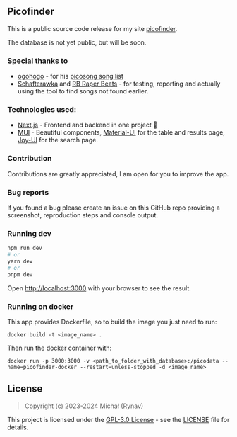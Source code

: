 ## Picofinder

This is a public source code release for my site [picofinder](https://pico.rynav.xyz).

The database is not yet public, but will be soon.


### Special thanks to

- [ogohogo](https://github.com/ogohogo) - for his [picosong song list](https://github.com/ogohogo/picosong)
- [Schafterawka](https://discord.gg/rGzPNAyuAk) and [RB Raper Beats](https://discord.gg/CyBvDHr6du) - for testing, reporting and actually using the tool to find songs not found earlier.

### Technologies used:
 - [Next.js](https://nextjs.org/) - Frontend and backend in one project 🙏
 - [MUI](https://mui.com/) - Beautiful components, [Material-UI](https://mui.com/material-ui/) for the table and results page, [Joy-UI](https://mui.com/joy-ui/getting-started/) for the search page. 


### Contribution

Contributions are greatly appreciated, I am open for you to improve the app.


### Bug reports

If you found a bug please create an issue on this GitHub repo providing a screenshot, reproduction steps and console output.


### Running dev

```bash
npm run dev
# or
yarn dev
# or
pnpm dev
```

Open [http://localhost:3000](http://localhost:3000) with your browser to see the result.

### Running on docker

This app provides Dockerfile, so to build the image you just need to run:
```shell
docker build -t <image_name> .
```
Then run the docker container with:
```shell
docker run -p 3000:3000 -v <path_to_folder_with_database>:/picodata --name=picofinder-docker --restart=unless-stopped -d <image_name>
```

## License

> Copyright (c) 2023-2024 Michał (Rynav)

This project is licensed under the [GPL-3.0 License](https://opensource.org/license/gpl-3-0) - see the [LICENSE](https://github.com/rynav/picofinder/blob/master/LICENSE.md) file for details.